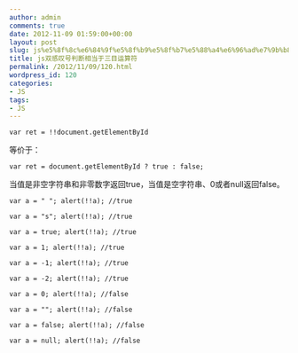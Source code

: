 ```yaml
---
author: admin
comments: true
date: 2012-11-09 01:59:00+00:00
layout: post
slug: js%e5%8f%8c%e6%84%9f%e5%8f%b9%e5%8f%b7%e5%88%a4%e6%96%ad%e7%9b%b8%e5%bd%93%e4%ba%8e%e4%b8%89%e7%9b%ae%e8%bf%90%e7%ae%97%e7%ac%a6
title: js双感叹号判断相当于三目运算符
permalink: /2012/11/09/120.html
wordpress_id: 120
categories:
- JS
tags:
- JS
---
```







```
var ret = !!document.getElementById
```



等价于：




```
var ret = document.getElementById ? true : false;
```



当值是非空字符串和非零数字返回true，当值是空字符串、0或者null返回false。




```
var a = " "; alert(!!a); //true  

var a = "s"; alert(!!a); //true  

var a = true; alert(!!a); //true  

var a = 1; alert(!!a); //true  

var a = -1; alert(!!a); //true  

var a = -2; alert(!!a); //true  

var a = 0; alert(!!a); //false  

var a = ""; alert(!!a); //false  

var a = false; alert(!!a); //false  

var a = null; alert(!!a); //false

```












